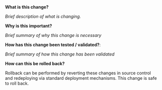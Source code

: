 **What is this change?**

_Brief description of what is changing._

**Why is this important?**

_Brief summary of why this change is necessary_

**How has this change been tested / validated?**:

_Brief summary of how this change has been validated_

**How can this be rolled back?**

Rollback can be performed by reverting these changes in source control and redeploying via standard deployment mechanisms. This change is safe to roll back.
